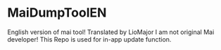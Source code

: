 # MaiDumpToolEN
English version of mai tool! Translated by LioMajor
I am not original Mai developer! This Repo is used for in-app update function. 